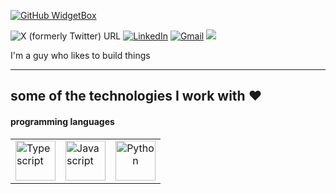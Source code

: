 [![GitHub WidgetBox](https://github-widgetbox.vercel.app/api/profile?username=ihsanshafi&data=followers,repositories,stars,commits&theme=darkmode)](https://github.com/ihsanshafi)

<div align="left" width="100%" height="100%">

![X (formerly Twitter) URL](https://img.shields.io/twitter/url?url=https%3A%2F%2Fx.com%2Fihsanshafi_&style=for-the-badge&logo=x)
[![LinkedIn](https://img.shields.io/badge/linkedin-%230077B5.svg?style=for-the-badge&logo=linkedin&logoColor=white)](https://www.linkedin.com/in/yeabsra-ashebir-tech-nerd-8a3a80267/)
[![Gmail](https://img.shields.io/badge/%20-Send%20Mail-black?color=14171A&labelColor=ef5350&logo=gmail&logoColor=ffffff&style=for-the-badge)](mailto:ihsanshafi2006@gmail.com)
![](https://komarev.com/ghpvc/?username=ihsanshafi&color=brightgreen&style=for-the-badge)

I'm a guy who likes to build things


---
<!--[![](https://visitcount.itsvg.in/api?id=ihsanshafi&icon=0&color=0)](https://visitcount.itsvg.in)-->




</div>





<h2> some of the technologies I work with ❤</h2>

<h4> programming languages</h4>
 
 <table width="100%" height="100%">
  <tr>
      <td>
        <img alt="Typescript" height=64px src="https://cdn.worldvectorlogo.com/logos/typescript.svg">
     </td>
     <td>
      <img alt="Javascript" height=64px src="https://cdn.worldvectorlogo.com/logos/logo-javascript.svg">
     </td>
          <td align="center">
       <img alt="Python" height=64px src= "https://cdn.worldvectorlogo.com/logos/python-5.svg">
     </td>
   </tr>
</table>

<h4> Technologies [ Frameworks && tools ] </h4>

<table>
   <tr>
     <td align="center">
       <img alt="Next.js" height=64px src="https://www.datocms-assets.com/75941/1657707878-nextjs_logo.png">
     </td>
     <td align="center">
       <img alt="Tailwind" height=64px src="https://cdn.worldvectorlogo.com/logos/tailwindcss.svg">
     </td>
     <td align="center">
       <img alt="shad-cn" height=64px src="https://pbs.twimg.com/media/FxoIFVgagAE-gqB?format=png&name=4096x4096">
     </td>
     <td align="center">
       <img alt="Raspberry Pi" height=64px src="https://cdn.worldvectorlogo.com/logos/raspberry-pi.svg">
     </td>
     <td align="center">
       <img alt="OpenCV" height=64px src="https://www.svgrepo.com/show/354139/opencv.svg">
     </td>
     
   </tr>
   <tr>
     <td align="center">
       <img alt="Vercel" height=64px src="https://www.svgrepo.com/show/378475/vercel-fill.svg">
     </td>
     <td align="center">
       <img alt="Postman" height=64px src="https://www.svgrepo.com/show/354202/postman-icon.svg">
     </td>
     <td align="center">
       <img alt="FastAPI" height=64px src="https://cdn.worldvectorlogo.com/logos/fastapi-1.svg">
     </td>
     <td align="center">
       <img alt="React" height=64px src="https://www.svgrepo.com/show/452092/react.svg">
     </td>
     <td align="center">
       <img alt="WordPress" height=64px src="https://www.svgrepo.com/show/508942/wordpress.svg">
     </td>
   </tr>
</table>

<br>

 <table align="center" width="100%" height="100%" >
   <tr>
     <td> 
  
![](https://github-readme-stats.vercel.app/api?username=ihsanshafi&theme=radical&show&hide_border=false&include_all_commits=false&count_private=false)</td>
     <td> ![](https://github-readme-stats.vercel.app/api/top-langs/?username=ihsanshafi&theme=radical&show&hide_border=false&include_all_commits=false&count_private=false&layout=compact)
</td>
   </tr>
  </table>
